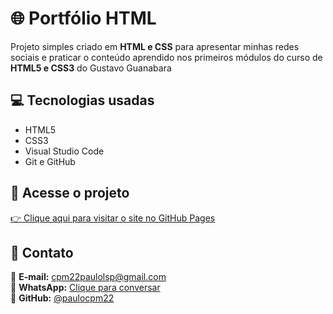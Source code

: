 # 🌐 Portfólio HTML
Projeto simples criado em **HTML e CSS** para apresentar minhas redes sociais e praticar o conteúdo aprendido nos primeiros módulos do curso de **HTML5 e CSS3** do Gustavo Guanabara

## 💻 Tecnologias usadas
- HTML5  
- CSS3  
- Visual Studio Code  
- Git e GitHub

## 🔗 Acesse o projeto
[👉 Clique aqui para visitar o site no GitHub Pages](https://paulocpm22.github.io/Portfolio-HTML/)

## 📱 Contato
📧 **E-mail:** cpm22paulolsp@gmail.com  
💬 **WhatsApp:** [Clique para conversar](https://wa.me/5592995325785)  
🐙 **GitHub:** [@paulocpm22](https://github.com/paulocpm22)
